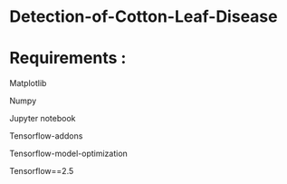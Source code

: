 # Detection-of-Cotton-Leaf-Disease 

# Requirements : 

Matplotlib

Numpy

Jupyter notebook

Tensorflow-addons

Tensorflow-model-optimization

Tensorflow==2.5
